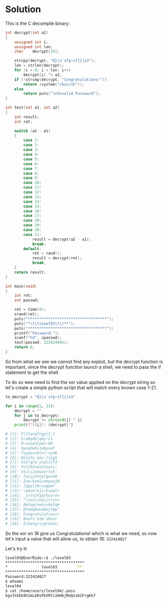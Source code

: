 # Solution

This is the C decompile binary:

```c
int decrypt(int a1)
{
    unsigned int i;
    unsigned int len;
    char    decrypt[29];

    strcpy(decrypt, "Q}|u`sfg~sf{}|a3");
    len = strlen(decrypt);
    for (i = 0; i < len; i++)
        decrypt[i] ^= a1;
    if (!strcmp(decrypt, "Congratulations!"))
        return (system("/bin/sh"));
    else
        return puts("\nInvalid Password");
}

int test(int a1, int a2)
{
    int result;
    int ret;

    switch (a2 - a1)
    {
        case 1:
        case 2:
        case 3:
        case 4:
        case 5:
        case 6:
        case 7:
        case 8:
        case 9:
        case 10:
        case 11:
        case 12:
        case 13:
        case 14:
        case 15:
        case 16:
        case 17:
        case 18:
        case 19:
        case 20:
        case 21:
            result = decrypt(a2 - a1);
            break;
        default:
            ret = rand();
            result = decrypt(ret);
            break;
    }
    return result;
}

int main(void)
{
    int ret;
    int passwd;

    ret = time(0);
    srand(ret);
    puts("***********************************");
    puts("*\t\tlevel03\t\t**");
    puts("***********************************");
    printf("Password:");
    scanf("%d", &passwd);
    test(passwd, 322424845);
    return 0;
}
```


So from what we see we cannot find any exploit, but the decrypt function is important, since the decrypt function launch a shell,
we need to pass the if statement to get the shell.

To do so wee need to find the xor value applied on the decrypt string so let's create a simple python script that will match every known case 1-21.

```python
to_decrypt = "Q}|u`sfg~sf{}|a3"

for i in range(1, 21):
    decrypt = ""
    for j in to_decrypt:
        decrypt += chr(ord(j) ^ i)
    print(f"[{i}]: {decrypt}")

# [1]: P|}targfrgz|}`2
# [2]: S~wbqde|qdy~c1
# [3]: R~vcped}pex~b0
# [4]: Uyxqdwbczwbyxe7
# [5]: Txypevcb{vc~xyd6
# [6]: W{zsfu`axu`}{zg5
# [7]: Vz{rgta`yta|z{f4
# [8]: Yut}h{nov{nsuti;
# [9]: Xtu|izonwzortuh:
# [10]: [wvjylmtylqwvk9
# [11]: Zvw~kxmluxmpvwj8
# [12]: ]qpyljkrjwqpm?
# [13]: \pqxm~kjs~kvpql>
# [14]: _sr{n}hip}husro=
# [15]: ^rszo|ihq|itrsn<
# [16]: Amlepcvwncvkmlq#
# [17]: @lmdqbwvobwjlmp"
# [18]: Congratulations!
# [19]: Bnofs`utm`uhnor
# [20]: Eihatgrsjgroihu'
```

So the xor on 18 give us Congratulations! which is what we need, so now let's input a value that will allow us,
to obtain 18: `322424827`

Let's try it:

```sh
level03@OverRide:~$ ./level03 
***********************************
*               level03         **
***********************************
Password:322424827
$ whoami
level04
$ cat /home/users/level04/.pass
kgv3tkEb9h2mLkRsPkXRfc2mHbjMxQzvb2FrgKkf
```
